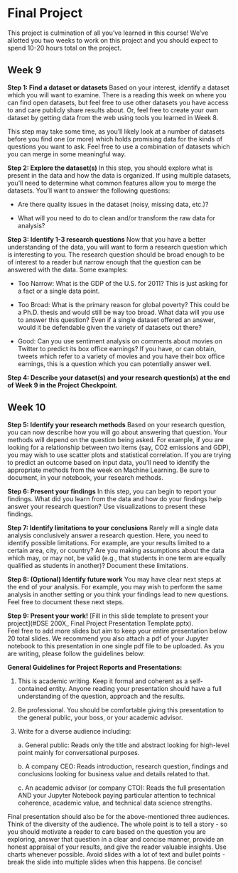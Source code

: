 # Final Project

This project is culmination of all you’ve learned in this course!  We’ve allotted you two weeks to work on this project and you should expect to spend 10-20 hours total on the project. 

## Week 9

**Step 1:  Find a dataset or datasets**
Based on your interest, identify a dataset which you will want to examine.  There is a reading this week on where you can find open datasets, but feel free to use other datasets you have access to and care publicly share results about.  Or, feel free to create your own dataset by getting data from the web using tools you learned in Week 8.

This step may take some time, as you’ll likely look at a number of datasets before you find one (or more) which holds promising data for the kinds of questions you want to ask.  Feel free to use a combination of datasets which you can merge in some meaningful way.

**Step 2:  Explore the dataset(s)**
In this step, you should explore what is present in the data and how the data is organized.  If using multiple datasets, you’ll need to determine what common features allow you to merge the datasets.  You’ll want to answer the following questions:

* Are there quality issues in the dataset (noisy, missing data, etc.)?

* What will you need to do to clean and/or transform the raw data for analysis?

**Step 3:  Identify 1-3 research questions**
Now that you have a better understanding of the data, you will want to form a research question which is interesting to you. The research question should be broad enough to be of interest to a reader but narrow enough that the question can be answered with the data.  Some examples:

* Too Narrow:  What is the GDP of the U.S. for 2011?  This is just asking for a fact or a single data point.

* Too Broad:  What is the primary reason for global poverty?  This could be a Ph.D. thesis and would still be way too broad.  What data will you use to answer this question?  Even if a single dataset offered an answer, would it be defendable given the variety of datasets out there?

* Good:  Can you use sentiment analysis on comments about movies on Twitter to predict its box office earnings?  If you have, or can obtain, tweets which refer to a variety of movies and you have their box office earnings, this is a question which you can potentially answer well. 

**Step 4:  Describe your dataset(s) and your research question(s) at the end of Week 9 in the Project Checkpoint.**


## Week 10

**Step 5:  Identify your research methods**
Based on your research question, you can now describe how you will go about answering that question.  Your methods will depend on the question being asked.  For example, if you are looking for a relationship between two items (say, CO2 emissions and GDP), you may wish to use scatter plots and statistical correlation.  If you are trying to predict an outcome based on input data, you’ll need to identify the appropriate methods from the week on Machine Learning.  Be sure to document, in your notebook, your research methods.

**Step 6:  Present your findings**
In this step, you can begin to report your findings.  What did you learn from the data and how do your findings help answer your research question?  Use visualizations to present these findings.

**Step 7:  Identify limitations to your conclusions**
Rarely will a single data analysis conclusively answer a research question.  Here, you need to identify possible limitations.  For example, are your results limited to a certain area, city, or country?  Are you making assumptions about the data which may, or may not, be valid (e.g., that students in one term are equally qualified as students in another)?  Document these limitations.

**Step 8:  (Optional) Identify future work**
You may have clear next steps at the end of your analysis.  For example, you may wish to perform the same analysis in another setting or you think your findings lead to new questions.  Feel free to document these next steps.

**Step 9: Present your work!**
[Fill in this slide template to present your project](#DSE 200X_ Final Project Presentation Template.pptx).  
Feel free to add more slides but aim to keep your entire presentation below 20 total slides.  We recommend you also attach a pdf of your Jupyter notebook to this presentation in one single pdf file to be uploaded.   As you are writing, please follow the guidelines below:


**General Guidelines for Project Reports and Presentations:**

1. This is academic writing. Keep it formal and coherent as a self-contained entity. Anyone reading your presentation should have a full understanding of the question, approach and the results. 

2. Be professional.  You should be comfortable giving this presentation to the general public, your boss, or your academic advisor.

3. Write for a diverse audience including:

   a. General public: Reads only the title and abstract looking for high-level point mainly for conversational purposes.

   b. A company CEO: Reads introduction, research question, findings and conclusions looking for business value and details related to that.

   c. An academic advisor (or company CTO): Reads the full presentation AND your Jupyter Notebook paying particular attention to technical coherence, academic value, and technical data science strengths.

Final presentation should also be for the above-mentioned three audiences. Think of the diversity of the audience. The whole point is to tell a story - so you should motivate a reader to care based on the question you are exploring, answer that question in a clear and concise manner, provide an honest appraisal of your results, and give the reader valuable insights.  Use charts whenever possible. Avoid slides with a lot of text and bullet points - break the slide into multiple slides when this happens.  Be concise!
